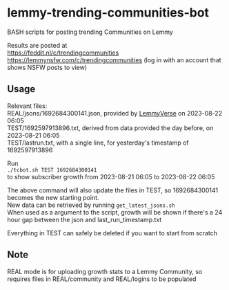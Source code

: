 # lemmy-trending-communities-bot
BASH scripts for posting trending Communities on Lemmy

Results are posted at  
https://feddit.nl/c/trendingcommunities  
https://lemmynsfw.com/c/trendingcommunities (log in with an account that shows NSFW posts to view)  

## Usage  
Relevant files:  
REAL/jsons/1692684300141.json, provided by [LemmyVerse](https://lemmyverse.net) on 2023-08-22 06:05  
TEST/1692597913896.txt, derived from data provided the day before, on 2023-08-21 06:05  
TEST/lastrun.txt, with a single line, for yesterday's timestamp of 1692597913896  

Run  
`./tcbot.sh TEST 1692684300141`  
to show subscriber growth from 2023-08-21 06:05 to 2023-08-22 06:05  

The above command will also update the files in TEST, so 1692684300141 becomes the new starting point.  
New data can be retrieved by running `get_latest_jsons.sh`  
When used as a argument to the script, growth will be shown if there's a 24 hour gap between the json and last_run_timestamp.txt  

Everything in TEST can safely be deleted if you want to start from scratch  

## Note

REAL mode is for uploading growth stats to a Lemmy Community, so requires files in REAL/community and REAL/logins
to be populated
